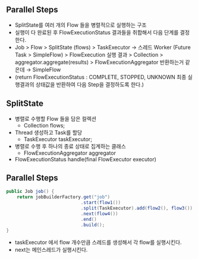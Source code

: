 ## Parallel Steps
- SplitState를 여러 개의 Flow 들을 병렬적으로 실행하는 구조 
- 실행이 다 완료된 후 FlowExecutionStatus 결과들을 취합해서 다음 단계를 결정한다. 
- Job > Flow > SplitState (flows) > TaskExecutor -> 스레드 Worker (Future Task > SimpleFlow) > FlowExecution 실행 결과 > Collection<FlowExecution> > aggregator.aggregate(results) > FlowExecutionAggregator 반환하는거 같은데 → SimpleFlow 
- (return FlowExecutionStatus : COMPLETE, STOPPED, UNKNOWN 최종 실행결과의 상태값을 반환하여 다음 Step을 결정하도록 한다.)

## SplitState
- 병렬로 수행할 Flow 들을 담은 컬렉션 
    - Collection<Flow> flows;
- Thread 생성하고 Task를 할당
    - TaskExecutor taskExecutor;
- 병렬로 수행 후 하나의 종료 상태로 집계하는 클래스
    - FlowExecutionAggregator aggregator
- FlowExecutionStatus handle(final FlowExecutor executor)

## Parallel Steps
```java
public Job job() {
    return jobBuilderFactory.get("job")
                            .start(flow1())
                            .split(TaskExecutor).add(flow2(), flow3())
                            .next(flow4())
                            .end()
                            .build();
}
```
- taskExecutor 에서 flow 개수만큼 스레드를 생성해서 각 flow를 실행시킨다.
- next는 메인스레드가 실행시킨다. 